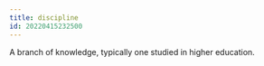 ```yaml
---
title: discipline
id: 20220415232500
---
```


A branch of knowledge, typically one studied in higher education.
